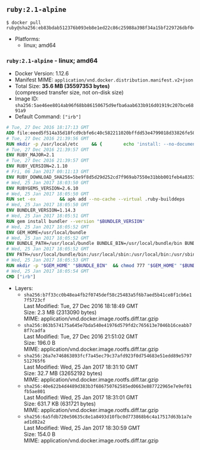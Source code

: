 ## `ruby:2.1-alpine`

```console
$ docker pull ruby@sha256:eb83bdab512376b093eb8e1ed22c86c25988a398f34a15bf229726dbf04ce3f7
```

-	Platforms:
	-	linux; amd64

### `ruby:2.1-alpine` - linux; amd64

-	Docker Version: 1.12.6
-	Manifest MIME: `application/vnd.docker.distribution.manifest.v2+json`
-	Total Size: **35.6 MB (35597353 bytes)**  
	(compressed transfer size, not on-disk size)
-	Image ID: `sha256:5ae46ee8014ab96f68bb86150675d9efba6aab633b916d01919c207bce6891a9`
-	Default Command: `["irb"]`

```dockerfile
# Tue, 27 Dec 2016 18:17:13 GMT
ADD file:eeed5f514a35d18fcd9cbfe6c40c582211020bffdd53e4799018d33826fe5067 in / 
# Tue, 27 Dec 2016 21:39:56 GMT
RUN mkdir -p /usr/local/etc 	&& { 		echo 'install: --no-document'; 		echo 'update: --no-document'; 	} >> /usr/local/etc/gemrc
# Tue, 27 Dec 2016 21:39:57 GMT
ENV RUBY_MAJOR=2.1
# Tue, 27 Dec 2016 21:39:57 GMT
ENV RUBY_VERSION=2.1.10
# Fri, 06 Jan 2017 00:11:13 GMT
ENV RUBY_DOWNLOAD_SHA256=5be9f8d5d29d252cd7f969ab7550e31bbb001feb4a83532301c0dd3b5006e148
# Wed, 25 Jan 2017 18:03:50 GMT
ENV RUBYGEMS_VERSION=2.6.10
# Wed, 25 Jan 2017 18:05:50 GMT
RUN set -ex 		&& apk add --no-cache --virtual .ruby-builddeps 		autoconf 		bison 		bzip2 		bzip2-dev 		ca-certificates 		coreutils 		gcc 		gdbm-dev 		glib-dev 		libc-dev 		libffi-dev 		libxml2-dev 		libxslt-dev 		linux-headers 		make 		ncurses-dev 		openssl 		openssl-dev 		procps 		readline-dev 		ruby 		tar 		yaml-dev 		zlib-dev 		xz 		&& wget -O ruby.tar.xz "https://cache.ruby-lang.org/pub/ruby/${RUBY_MAJOR%-rc}/ruby-$RUBY_VERSION.tar.xz" 	&& echo "$RUBY_DOWNLOAD_SHA256 *ruby.tar.xz" | sha256sum -c - 		&& mkdir -p /usr/src/ruby 	&& tar -xJf ruby.tar.xz -C /usr/src/ruby --strip-components=1 	&& rm ruby.tar.xz 		&& cd /usr/src/ruby 		&& { 		echo '#define ENABLE_PATH_CHECK 0'; 		echo; 		cat file.c; 	} > file.c.new 	&& mv file.c.new file.c 		&& autoconf 	&& ac_cv_func_isnan=yes ac_cv_func_isinf=yes 		./configure --disable-install-doc --enable-shared 	&& make -j"$(getconf _NPROCESSORS_ONLN)" 	&& make install 		&& runDeps="$( 		scanelf --needed --nobanner --recursive /usr/local 			| awk '{ gsub(/,/, "\nso:", $2); print "so:" $2 }' 			| sort -u 			| xargs -r apk info --installed 			| sort -u 	)" 	&& apk add --virtual .ruby-rundeps $runDeps 		bzip2 		ca-certificates 		libffi-dev 		openssl-dev 		yaml-dev 		procps 		zlib-dev 	&& apk del .ruby-builddeps 	&& cd / 	&& rm -r /usr/src/ruby 		&& gem update --system "$RUBYGEMS_VERSION"
# Wed, 25 Jan 2017 18:05:50 GMT
ENV BUNDLER_VERSION=1.14.3
# Wed, 25 Jan 2017 18:05:51 GMT
RUN gem install bundler --version "$BUNDLER_VERSION"
# Wed, 25 Jan 2017 18:05:52 GMT
ENV GEM_HOME=/usr/local/bundle
# Wed, 25 Jan 2017 18:05:52 GMT
ENV BUNDLE_PATH=/usr/local/bundle BUNDLE_BIN=/usr/local/bundle/bin BUNDLE_SILENCE_ROOT_WARNING=1 BUNDLE_APP_CONFIG=/usr/local/bundle
# Wed, 25 Jan 2017 18:05:52 GMT
ENV PATH=/usr/local/bundle/bin:/usr/local/sbin:/usr/local/bin:/usr/sbin:/usr/bin:/sbin:/bin
# Wed, 25 Jan 2017 18:05:53 GMT
RUN mkdir -p "$GEM_HOME" "$BUNDLE_BIN" 	&& chmod 777 "$GEM_HOME" "$BUNDLE_BIN"
# Wed, 25 Jan 2017 18:05:54 GMT
CMD ["irb"]
```

-	Layers:
	-	`sha256:b7f33cc0b48ea4fb2f0745def58c25483a5f6b7aed5b41ce8f1cb6e17f5723cf`  
		Last Modified: Tue, 27 Dec 2016 18:18:49 GMT  
		Size: 2.3 MB (2313090 bytes)  
		MIME: application/vnd.docker.image.rootfs.diff.tar.gzip
	-	`sha256:863b574175a645e7bda540e41976d579fd2c765613e7046b16ceabb78f7cadfa`  
		Last Modified: Tue, 27 Dec 2016 21:51:02 GMT  
		Size: 196.0 B  
		MIME: application/vnd.docker.image.rootfs.diff.tar.gzip
	-	`sha256:26a7e746863893fcf7a45ec79c37afd923f0d754683e51edd89e5797512765f6`  
		Last Modified: Wed, 25 Jan 2017 18:31:10 GMT  
		Size: 32.7 MB (32652192 bytes)  
		MIME: application/vnd.docker.image.rootfs.diff.tar.gzip
	-	`sha256:40e622b4d4489d383b3f686750762585ed0663e887722965e7e9ef01fb5ae801`  
		Last Modified: Wed, 25 Jan 2017 18:31:01 GMT  
		Size: 631.7 KB (631721 bytes)  
		MIME: application/vnd.docker.image.rootfs.diff.tar.gzip
	-	`sha256:6a5fdb720e50635c8e1a8493d10fbc0d773868b6c4a17517d63b1a7ead1d82a2`  
		Last Modified: Wed, 25 Jan 2017 18:30:59 GMT  
		Size: 154.0 B  
		MIME: application/vnd.docker.image.rootfs.diff.tar.gzip
